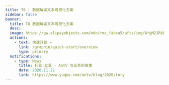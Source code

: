```yaml
---
title: T8 | 数据解读文本可视化方案
sidebar: false
banner:
  title: T8 数据解读文本可视化方案
  desc: 
  image: https://gw.alipayobjects.com/mdn/rms_fabca5/afts/img/A*gM2JRbkGETIAAAAAAAAAAAAAARQnAQ
  actions:
    - text: 快速开始 →
      link: /graphin/quick-start/overview
      type: primary
  notifications:
    - type: News
      title: 利业·立业 - AntV 与业务的故事
      date: 2020.11.22
      link: https://www.yuque.com/antv/blog/2020story
---
```

